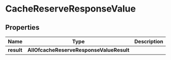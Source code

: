 # CacheReserveResponseValue

## Properties
Name | Type | Description | Notes
------------ | ------------- | ------------- | -------------
**result** | **AllOfcacheReserveResponseValueResult** |  |  [optional]
